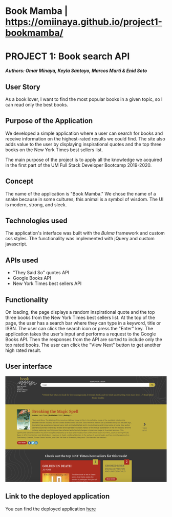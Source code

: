 # Book Mamba | https://omiinaya.github.io/project1-bookmamba/

# PROJECT 1: Book search API

***Authors: Omar Minaya, Keyla Santoyo, Marcos Marti & Enid Soto***

## User Story

As a book lover, I want to find the most popular books in a given topic, so I can read only the best books.

## Purpose of the Application

We developed a simple application where a user can search for books and receive information on the highest-rated results we could find. The site also adds value to the user by displaying inspirational quotes and the top three books on the New York Times best sellers list.

The main purpose of the project is to apply all the knowledge we acquired in the first part of the UM Full Stack Developer Bootcamp 2019-2020.

## Concept

The name of the application is "Book Mamba." We chose the name of a snake because in some cultures, this animal is a symbol of wisdom. The UI is modern, strong, and sleek.

## Technologies used

The application's interface was built with the *Bulma* framework and custom css styles. The functionality was implemented with jQuery and custom javascript.

## APIs used

- "They Said So" quotes API
- Google Books API
- New York Times best sellers API

## Functionality

On loading, the page displays a random inspirational quote and the top three books from the New York Times best sellers list. At the top of the page, the user has a search bar where they can type in a keyword, title or ISBN. The user can click the search icon or press the "Enter" key. The application takes the user's input and performs a request to the Google Books API. Then the responses from the API are sorted to include only the top rated books. The user can click the "View Next" button to get another high rated result.

## User interface

![Book Mamba user interface](assets/images/book-mamba-ui.png)

## Link to the deployed application

You can find the deployed application [here](https://omiinaya.github.io/Project1/)








